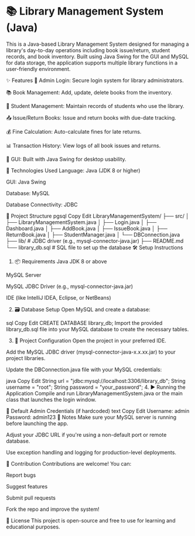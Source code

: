 # 📚 Library Management System (Java)
This is a Java-based Library Management System designed for managing a library's day-to-day operations including book issue/return, student records, and book inventory. Built using Java Swing for the GUI and MySQL for data storage, the application supports multiple library functions in a user-friendly environment.

✨ Features
🔐 Admin Login: Secure login system for library administrators.

📚 Book Management: Add, update, delete books from the inventory.

🙍 Student Management: Maintain records of students who use the library.

📤 Issue/Return Books: Issue and return books with due-date tracking.

💰 Fine Calculation: Auto-calculate fines for late returns.

📊 Transaction History: View logs of all book issues and returns.

🎨 GUI: Built with Java Swing for desktop usability.

🧱 Technologies Used
Language: Java (JDK 8 or higher)

GUI: Java Swing

Database: MySQL

Database Connectivity: JDBC

📁 Project Structure
pgsql
Copy
Edit
LibraryManagementSystem/
├── src/
│   ├── LibraryManagementSystem.java
│   ├── Login.java
│   ├── Dashboard.java
│   ├── AddBook.java
│   ├── IssueBook.java
│   ├── ReturnBook.java
│   ├── StudentManager.java
│   └── DBConnection.java
├── lib/  # JDBC driver (e.g., mysql-connector-java.jar)
├── README.md
└── library_db.sql  # SQL file to set up the database
🛠️ Setup Instructions
1. 📦 Requirements
Java JDK 8 or above

MySQL Server

MySQL JDBC Driver (e.g., mysql-connector-java.jar)

IDE (like IntelliJ IDEA, Eclipse, or NetBeans)

2. 🗃️ Database Setup
Open MySQL and create a database:

sql
Copy
Edit
CREATE DATABASE library_db;
Import the provided library_db.sql file into your MySQL database to create the necessary tables.

3. 🧩 Project Configuration
Open the project in your preferred IDE.

Add the MySQL JDBC driver (mysql-connector-java-x.x.xx.jar) to your project libraries.

Update the DBConnection.java file with your MySQL credentials:

java
Copy
Edit
String url = "jdbc:mysql://localhost:3306/library_db";
String username = "root";
String password = "your_password";
4. ▶️ Running the Application
Compile and run LibraryManagementSystem.java or the main class that launches the login window.

🔑 Default Admin Credentials (if hardcoded)
text
Copy
Edit
Username: admin
Password: admin123
📌 Notes
Make sure your MySQL server is running before launching the app.

Adjust your JDBC URL if you're using a non-default port or remote database.

Use exception handling and logging for production-level deployments.

🤝 Contribution
Contributions are welcome! You can:

Report bugs

Suggest features

Submit pull requests

Fork the repo and improve the system!

📜 License
This project is open-source and free to use for learning and educational purposes.

